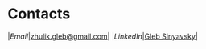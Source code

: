 # Contacts

|*Email*|[zhulik.gleb@gmail.com](mailto:zhulik.gleb@gmail.com)|
|*LinkedIn*|[Gleb Sinyavsky](https://www.linkedin.com/in/gleb-sinyavsky-65b0725a/)|
